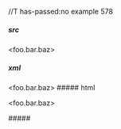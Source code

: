//T has-passed:no
example 578
##### src
<foo.bar.baz>
##### xml
<?xml version="1.0" encoding="UTF-8"?>
<!DOCTYPE document SYSTEM "CommonMark.dtd">
<document xmlns="http://commonmark.org/xml/1.0">
  <paragraph>
    <text>&lt;foo.bar.baz&gt;</text>
  </paragraph>
</document>
##### html
<p>&lt;foo.bar.baz&gt;</p>
#####
